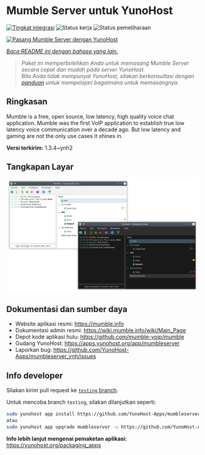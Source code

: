 <!--
N.B.: README ini dibuat secara otomatis oleh <https://github.com/YunoHost/apps/tree/master/tools/readme_generator>
Ini TIDAK boleh diedit dengan tangan.
-->

# Mumble Server untuk YunoHost

[![Tingkat integrasi](https://dash.yunohost.org/integration/mumbleserver.svg)](https://ci-apps.yunohost.org/ci/apps/mumbleserver/) ![Status kerja](https://ci-apps.yunohost.org/ci/badges/mumbleserver.status.svg) ![Status pemeliharaan](https://ci-apps.yunohost.org/ci/badges/mumbleserver.maintain.svg)

[![Pasang Mumble Server dengan YunoHost](https://install-app.yunohost.org/install-with-yunohost.svg)](https://install-app.yunohost.org/?app=mumbleserver)

*[Baca README ini dengan bahasa yang lain.](./ALL_README.md)*

> *Paket ini memperbolehkan Anda untuk memasang Mumble Server secara cepat dan mudah pada server YunoHost.*  
> *Bila Anda tidak mempunyai YunoHost, silakan berkonsultasi dengan [panduan](https://yunohost.org/install) untuk mempelajari bagaimana untuk memasangnya.*

## Ringkasan

Mumble is a free, open source, low latency, high quality voice chat application. Mumble was the first VoIP application to establish true low latency voice communication over a decade ago. But low latency and gaming are not the only use cases it shines in.


**Versi terkirim:** 1.3.4~ynh2

## Tangkapan Layar

![Tangkapan Layar pada Mumble Server](./doc/screenshots/Mumble.png)

## Dokumentasi dan sumber daya

- Website aplikasi resmi: <https://mumble.info>
- Dokumentasi admin resmi: <https://wiki.mumble.info/wiki/Main_Page>
- Depot kode aplikasi hulu: <https://github.com/mumble-voip/mumble>
- Gudang YunoHost: <https://apps.yunohost.org/app/mumbleserver>
- Laporkan bug: <https://github.com/YunoHost-Apps/mumbleserver_ynh/issues>

## Info developer

Silakan kirim pull request ke [`testing` branch](https://github.com/YunoHost-Apps/mumbleserver_ynh/tree/testing).

Untuk mencoba branch `testing`, silakan dilanjutkan seperti:

```bash
sudo yunohost app install https://github.com/YunoHost-Apps/mumbleserver_ynh/tree/testing --debug
atau
sudo yunohost app upgrade mumbleserver -u https://github.com/YunoHost-Apps/mumbleserver_ynh/tree/testing --debug
```

**Info lebih lanjut mengenai pemaketan aplikasi:** <https://yunohost.org/packaging_apps>
